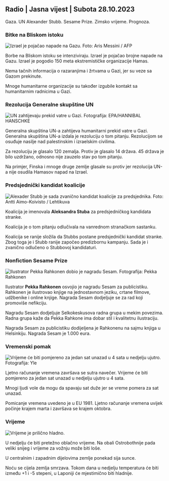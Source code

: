 ## Radio \| Jasna vijest \| Subota 28.10.2023

Gaza. UN Alexander Stubb. Sesame Prize. Zimsko vrijeme. Prognoza.

### Bitke na Bliskom istoku

![Izrael je pojačao napade na Gazu. Foto: Aris Messini / AFP](https://images.cdn.yle.fi/image/upload/c_crop,h_2880,w_5120,x_0,y_531/ar_1.7777777777777777,c_fill,g_faces,h_1270,h_1270.q_auto:eco/f_auto/fl_lossy/v1698410872/39-1192351653bb10bf0b47)

Borbe na Bliskom istoku se intenziviraju. Izrael je pojačao brojne napade na Gazu. Izrael je pogodio 150 meta ekstremističke organizacije Hamas.

Nema tačnih informacija o razaranjima i žrtvama u Gazi, jer su veze sa Gazom prekinute.

Mnoge humanitarne organizacije su također izgubile kontakt sa humanitarnim radnicima u Gazi.

### Rezolucija Generalne skupštine UN

![UN zahtijevaju prekid vatre u Gazi. Fotografija: EPA/HANNIBAL HANSCHKE](https://images.cdn.yle.fi/image/upload/c_crop,h_3150,w_5600,x_0,y_268/ar_1.7777777777777777,c_fill,g6_faces,wd_0_1_0_q_auto:eco/f_auto/fl_lossy/v1698499380/39-1192714653d0ab7d4d4c)

Generalna skupština UN-a zahtijeva humanitarni prekid vatre u Gazi. Generalna skupština UN-a izdala je rezoluciju o tom pitanju. Rezolucijom se osuđuje nasilje nad palestinskim i izraelskim civilima.

Za rezoluciju je glasalo 120 zemalja. Protiv je glasalo 14 država. 45 država je bilo uzdržano, odnosno nije zauzelo stav po tom pitanju.

Na primjer, Finska i mnoge druge zemlje glasale su protiv jer rezolucija UN-a nije osudila Hamasov napad na Izrael.

### Predsjednički kandidat koalicije

![Alexader Stubb je sada zvanično kandidat koalicije za predsjednika. Foto: Antti Aimo-Koivisto / Lehtikuva](https://images.cdn.yle.fi/image/upload/c_crop,h_2880,w_5120,x_0,y_287/ar_1.7777777777777777,c_fill,g6pr_7,c_fill,g6pr_5/0/q_auto:eco/f_auto/fl_lossy/v1698494219/39-1192698653cf6c267686)

Koalicija je imenovala **Aleksandra Stuba** za predsjedničkog kandidata stranke.

Koalicija je o tom pitanju odlučivala na vanrednom stranačkom sastanku.

Koalicija se ranije složila da Stubbs postane predsjednički kandidat stranke. Zbog toga je i Stubb ranije započeo predizbornu kampanju. Sada je i zvanično odlučeno o Stubbovoj kandidaturi.

### Nonfiction Sesame Prize

![Ilustrator Pekka Rahkonen dobio je nagradu Sesam. Fotografija: Pekka Rahkonen](https://images.cdn.yle.fi/image/upload/c_crop,h_861,w_1531,x_2,y_65/ar_1.7777777777777777,c_fill,g_faces,h_600:0qpr_eco/f_auto/fl_lossy/v1698504762/39-1192741653d1f5e2611a)

Ilustrator **Pekka Rahkonen** osvojio je nagradu Sesam za publicistiku. Rahkonen je ilustrovao knjige na jednostavnom jeziku, crtane filmove, udžbenike i online knjige. Nagrada Sesam dodjeljuje se za rad koji promoviše nefikciju.

Nagradu Sesam dodjeljuje Selkokeskusova radna grupa u mekim povezima. Radna grupa kaže da Pekka Rahkone ima dobar stil i kvalitetnu ilustraciju.

Nagrada Sesam za publicistiku dodijeljena je Rahkonenu na sajmu knjiga u Helsinkiju. Nagrada Sesam je 1.000 eura.

### Vremenski pomak

![Vrijeme će biti pomjereno za jedan sat unazad u 4 sata u nedjelju ujutro. Fotografija: Yle](https://images.cdn.yle.fi/image/upload/c_crop,h_900,w_1600,x_0,y_0/ar_1.7777777777777777,c_fill,g_faces,h_675,w_1200/ed.co/f_auto/fl_lossy/v1603530654/14-svyle-6142553197327452bd)

Ljetno računanje vremena završava se sutra navečer. Vrijeme će biti pomjereno za jedan sat unazad u nedjelju ujutro u 4 sata.

Mnogi ljudi vole da mogu da spavaju sat duže jer se vreme pomera za sat unazad.

Pomicanje vremena uvedeno je u EU 1981. Ljetno računanje vremena uvijek počinje krajem marta i završava se krajem oktobra.

### Vrijeme

![Vrijeme je prilično hladno.](https://images.cdn.yle.fi/image/upload/c_crop,h_1080,w_1919,x_0,y_0/ar_1.7777777777777777,c_fill,g_faces,h_675,wdpr_0/q_auto:eco/f_auto/fl_lossy/v1698504972/39-1192742653d20d3625ce)

U nedjelju će biti pretežno oblačno vrijeme. Na obali Ostrobothnije pada veliki snijeg i vrijeme za vožnju može biti loše.

U centralnim i zapadnim dijelovima zemlje ponekad sija sunce.

Noću se cijela zemlja smrzava. Tokom dana u nedjelju temperatura će biti između +1 i -5 stepeni, u Laponiji će mjestimično biti hladnije.